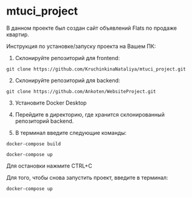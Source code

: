 # mtuci_project

В данном проекте был создан сайт объявлений Flats по продаже квартир.

Инструкция по установке/запуску проекта на Вашем ПК:

1. Склонируйте репозиторий для frontend:

````git clone https://github.com/KruchinkinaNataliya/mtuci_project.git````

2. Склонируйте репозиторий для backend:

````git clone https://github.com/Ankoten/WebsiteProject.git````

3. Установите Docker Desktop

4. Перейдите в директорию, где хранится склонированный репозиторий backend.

5. В терминал введите следующие команды:

````docker-compose build````

````docker-compose up````

Для остановки нажмите CTRL+C

Для того, чтобы снова запустить проект, введите в терминал:

````docker-compose up````